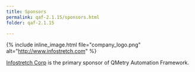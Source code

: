 ```yaml
---
title: Sponsors
permalink: qaf-2.1.15/sponsors.html
folder: qaf-2.1.15

---
```





{% include inline_image.html file="company_logo.png" alt="http://www.infostretch.com" %} 


<a href="http://www.infostretch.com" target="_blank">Infostretch Corp</a> is the primary sponsor of QMetry Automation Framework.